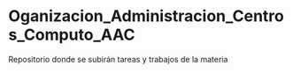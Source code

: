 # Oganizacion_Administracion_Centros_Computo_AAC
Repositorio donde se subirán tareas y trabajos de la materia 
